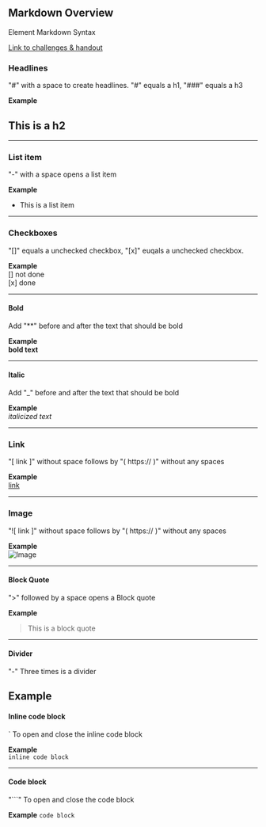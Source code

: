 ## Markdown Overview

Element Markdown Syntax

[Link to challenges & handout](https://github.com/neuefische/bo-web-23-1/tree/main/sessions/github-and-markdown)

### Headlines

"#" with a space to create headlines. "#" equals a h1, "###" equals a h3

**Example**

## This is a h2

---

### List item

"-" with a space opens a list item

**Example**

- This is a list item

---

### Checkboxes

"[]" equals a unchecked checkbox, "[x]" euqals a unchecked checkbox.

**Example**  
[] not done  
[x] done

---

#### Bold

Add "\*\*" before and after the text that should be bold

**Example**  
**bold text**

---

#### Italic

Add "\_" before and after the text that should be bold

**Example**  
_italicized text_

---

### Link

"[ link ]" without space follows by "( https:// )" without any spaces

**Example**  
[link](https://www.example.com)

---

### Image

"![ link ]" without space follows by "( https:// )" without any spaces

**Example**  
![Image](https://www.example.com)

---

#### Block Quote

">" followed by a space opens a Block quote

**Example**

> This is a block quote

---

#### Divider

"-" Three times is a divider

## **Example**

#### Inline code block

` To open and close the inline code block

**Example**  
`inline code block`

---

#### Code block

"```" To open and close the code block

**Example**
`code block`
